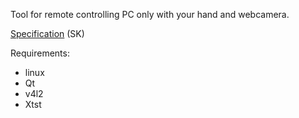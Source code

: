 Tool for remote controlling PC only with your hand and webcamera.

[Specification](Specification.md) (SK)

Requirements:
  * linux
  * Qt
  * v4l2
  * Xtst